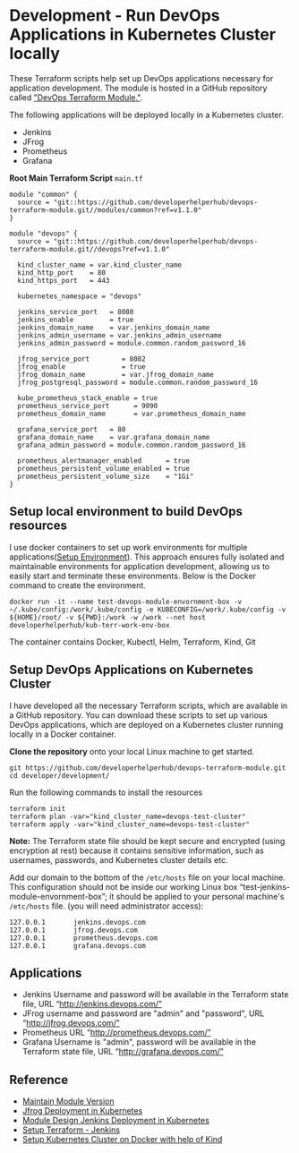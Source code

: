 # Development - Run DevOps Applications in Kubernetes Cluster locally
These Terraform scripts help set up DevOps applications necessary for application development. The module is hosted in a GitHub repository called ["DevOps Terraform Module."](https://github.com/developerhelperhub/devops-terraform-module).

The following applications will be deployed locally in a Kubernetes cluster.
* Jenkins
* JFrog
* Prometheus
* Grafana

**Root Main Terraform Script** `main.tf`
```shell
module "common" {
  source = "git::https://github.com/developerhelperhub/devops-terraform-module.git//modules/common?ref=v1.1.0"
}

module "devops" {
  source = "git::https://github.com/developerhelperhub/devops-terraform-module.git//devops?ref=v1.1.0"

  kind_cluster_name = var.kind_cluster_name
  kind_http_port    = 80
  kind_https_port   = 443

  kubernetes_namespace = "devops"

  jenkins_service_port   = 8080
  jenkins_enable         = true
  jenkins_domain_name    = var.jenkins_domain_name
  jenkins_admin_username = var.jenkins_admin_username
  jenkins_admin_password = module.common.random_password_16

  jfrog_service_port        = 8082
  jfrog_enable              = true
  jfrog_domain_name         = var.jfrog_domain_name
  jfrog_postgresql_password = module.common.random_password_16

  kube_prometheus_stack_enable = true
  prometheus_service_port      = 9090
  prometheus_domain_name       = var.prometheus_domain_name

  grafana_service_port   = 80
  grafana_domain_name    = var.grafana_domain_name
  grafana_admin_password = module.common.random_password_16

  prometheus_alertmanager_enabled      = true
  prometheus_persistent_volume_enabled = true
  prometheus_persistent_volume_size    = "1Gi"
}
```

## Setup local environment to build DevOps resources
I use docker containers to set up work environments for multiple applications([Setup Environment](https://dev.to/binoy_59380e698d318/setup-linux-box-on-local-with-docker-container-3k8)). This approach ensures fully isolated and maintainable environments for application development, allowing us to easily start and terminate these environments. Below is the Docker command to create the environment.
```shell
docker run -it --name test-devops-module-envornment-box -v ~/.kube/config:/work/.kube/config -e KUBECONFIG=/work/.kube/config -v ${HOME}/root/ -v ${PWD}:/work -w /work --net host developerhelperhub/kub-terr-work-env-box
```
The container contains Docker, Kubectl, Helm, Terraform, Kind, Git

## Setup DevOps Applications on Kubernetes Cluster 
I have developed all the necessary Terraform scripts, which are available in a GitHub repository. You can download these scripts to set up various DevOps applications, which are deployed on a Kubernetes cluster running locally in a Docker container.

**Clone the repository** onto your local Linux machine to get started.
```shell
git https://github.com/developerhelperhub/devops-terraform-module.git
cd developer/development/
```
Run the following commands to install the resources
```shell
terraform init
terraform plan -var="kind_cluster_name=devops-test-cluster"
terraform apply -var="kind_cluster_name=devops-test-cluster"
```

**Note:** The Terraform state file should be kept secure and encrypted (using encryption at rest) because it contains sensitive information, such as usernames, passwords, and Kubernetes cluster details etc.

Add our domain to the bottom of the `/etc/hosts` file on your local machine. This configuration should not be inside our working Linux box “test-jenkins-module-envornment-box”; it should be applied to your personal machine's `/etc/hosts` file. 
(you will need administrator access):
```shell
127.0.0.1       jenkins.devops.com
127.0.0.1       jfrog.devops.com
127.0.0.1       prometheus.devops.com
127.0.0.1       grafana.devops.com
```
## Applications 
* Jenkins Username and password will be available in the Terraform state file, URL “http://jenkins.devops.com/”
* JFrog username and password are "admin" and "password", URL “http://jfrog.devops.com/”
* Prometheus URL “http://prometheus.devops.com/”
* Grafana Username is "admin", password will be available in the Terraform state file, URL “http://grafana.devops.com/”

## Reference
* [Maintain Module Version](https://github.com/developerhelperhub/kuberentes-help/tree/main/terraform/sections/00004)
* [Jfrog Deployment in Kubernetes](https://github.com/developerhelperhub/kuberentes-help/tree/main/terraform/sections/00005)
* [Module Design Jenkins Deployment in Kubernetes](https://github.com/developerhelperhub/kuberentes-help/tree/main/terraform/sections/00003)
* [Setup Terraform - Jenkins](https://github.com/developerhelperhub/kuberentes-help/tree/main/terraform/sections/00002)
* [Setup Kubernetes Cluster on Docker with help of Kind](https://github.com/developerhelperhub/kuberentes-help/tree/main/terraform/sections/00001)